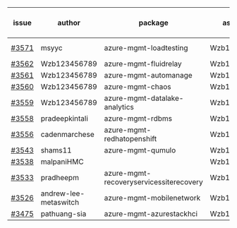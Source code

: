 | issue | author | package | assignee | bot advice | created date of issue | target release date | date from target |
| ------ | ------ | ------ | ------ | ------ | ------ | ------ | :-----: |
| [#3571](https://github.com/Azure/sdk-release-request/issues/3571) | msyyc | azure-mgmt-loadtesting | Wzb123456789 | new issue. | 12-16 | 01-27 |  |
| [#3562](https://github.com/Azure/sdk-release-request/issues/3562) | Wzb123456789 | azure-mgmt-fluidrelay | Wzb123456789 |  | 12-14 | 01-27 |  |
| [#3561](https://github.com/Azure/sdk-release-request/issues/3561) | Wzb123456789 | azure-mgmt-automanage | Wzb123456789 |  | 12-14 | 01-27 |  |
| [#3560](https://github.com/Azure/sdk-release-request/issues/3560) | Wzb123456789 | azure-mgmt-chaos | Wzb123456789 |  | 12-14 | 01-27 |  |
| [#3559](https://github.com/Azure/sdk-release-request/issues/3559) | Wzb123456789 | azure-mgmt-datalake-analytics | Wzb123456789 |  | 12-14 | 01-27 |  |
| [#3558](https://github.com/Azure/sdk-release-request/issues/3558) | pradeepkintali | azure-mgmt-rdbms | Wzb123456789 | MultiAPI | 12-13 | 01-27 |  |
| [#3556](https://github.com/Azure/sdk-release-request/issues/3556) | cadenmarchese | azure-mgmt-redhatopenshift | Wzb123456789 |  | 12-09 | 01-27 |  |
| [#3543](https://github.com/Azure/sdk-release-request/issues/3543) | shams11 | azure-mgmt-qumulo | Wzb123456789 |  | 12-07 | 12-23 |  |
| [#3538](https://github.com/Azure/sdk-release-request/issues/3538) | malpaniHMC |  | Wzb123456789 |  | 12-06 |  | 0 |
| [#3533](https://github.com/Azure/sdk-release-request/issues/3533) | pradheepm | azure-mgmt-recoveryservicessiterecovery | Wzb123456789 |  | 12-06 | 12-23 |  |
| [#3526](https://github.com/Azure/sdk-release-request/issues/3526) | andrew-lee-metaswitch | azure-mgmt-mobilenetwork | Wzb123456789 |  | 12-05 | 12-23 |  |
| [#3475](https://github.com/Azure/sdk-release-request/issues/3475) | pathuang-sia | azure-mgmt-azurestackhci | Wzb123456789 |  | 11-30 | 12-23 |  |

